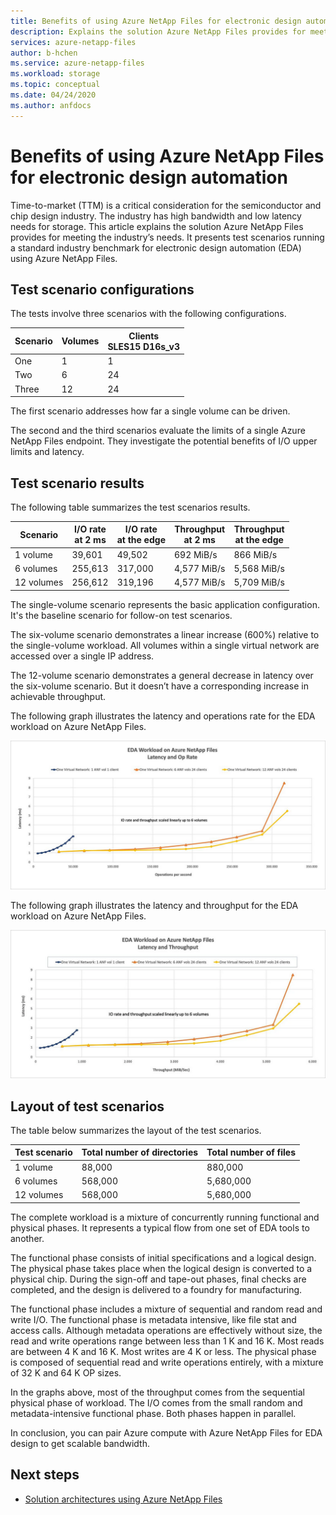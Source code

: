 ```yaml
---
title: Benefits of using Azure NetApp Files for electronic design automation | Microsoft Docs
description: Explains the solution Azure NetApp Files provides for meeting the needs of the semiconductor and chip design industry. Presents test scenarios running a standard industry benchmark for electronic design automation (EDA) using Azure NetApp Files. 
services: azure-netapp-files
author: b-hchen
ms.service: azure-netapp-files
ms.workload: storage
ms.topic: conceptual
ms.date: 04/24/2020
ms.author: anfdocs
---
```

# Benefits of using Azure NetApp Files for electronic design automation

Time-to-market (TTM) is a critical consideration for the semiconductor and chip design industry. The industry has high bandwidth and low latency needs for storage. This article explains the solution Azure NetApp Files provides for meeting the industry’s needs. It presents test scenarios running a standard industry benchmark for electronic design automation (EDA) using Azure NetApp Files. 

## Test scenario configurations

The tests involve three scenarios with the following configurations. 

|    Scenario    |    Volumes    |    Clients<br> SLES15 D16s_v3  |
|----------------|---------------|--------------------------------|
|    One         |    1          |    1                           |
|    Two         |    6          |    24                          |
|    Three       |    12         |    24                          |

The first scenario addresses how far a single volume can be driven.  

The second and the third scenarios evaluate the limits of a single Azure NetApp Files endpoint. They investigate the potential benefits of I/O upper limits and latency.

## Test scenario results

The following table summarizes the test scenarios results.

|    Scenario       |    I/O rate<br>  at 2 ms     |    I/O rate<br>  at the edge     |    Throughput<br>  at 2 ms     |    Throughput<br>  at the edge     |
|-------------------|---------------------------|--------------------------------|-----------------------------|----------------------------------|
|    1 volume       |    39,601                 |    49,502                      |    692 MiB/s                 |    866 MiB/s                      |
|    6 volumes      |    255,613                |    317,000                     |    4,577 MiB/s               |    5,568 MiB/s                    |
|    12 volumes     |    256,612                |    319,196                     |    4,577 MiB/s               |    5,709 MiB/s                    |

The single-volume scenario represents the basic application configuration. It's the baseline scenario for follow-on test scenarios.  

The six-volume scenario demonstrates a linear increase (600%) relative to the single-volume workload.  All volumes within a single virtual network are accessed over a single IP address.  

The 12-volume scenario demonstrates a general decrease in latency over the six-volume scenario. But it doesn’t have a corresponding increase in achievable throughput.   

The following graph illustrates the latency and operations rate for the EDA workload on Azure NetApp Files.  

![Latency and operations rate for the EDA workload on Azure NetApp Files](./media/solutions-benefits-azure-netapp-files-electronic-design-automation/solutions-electronic-design-automation-workload-latency-operation-rate.png)   

The following graph illustrates the latency and throughput for the EDA workload on Azure NetApp Files.  

![Latency and throughput for the EDA workload on Azure NetApp Files](./media/solutions-benefits-azure-netapp-files-electronic-design-automation/solutions-electronic-design-automation-workload-latency-throughput.png) 

## Layout of test scenarios 

The table below summarizes the layout of the test scenarios.

|    Test scenario     |    Total number of directories     |    Total number of files     |
|----------------------|------------------------------------|------------------------------|
|    1 volume          |    88,000                          |    880,000                   |
|    6 volumes         |    568,000                         |    5,680,000                 |
|    12 volumes        |    568,000                         |    5,680,000                 |

The complete workload is a mixture of concurrently running functional and physical phases. It represents a typical flow from one set of EDA tools to another.   

The functional phase consists of initial specifications and a logical design. The physical phase takes place when the logical design is converted to a physical chip. During the sign-off and tape-out phases, final checks are completed, and the design is delivered to a foundry for manufacturing.  

The functional phase includes a mixture of sequential and random read and write I/O. The functional phase is metadata intensive, like file stat and access calls. Although metadata operations are effectively without size, the read and write operations range between less than 1 K and 16 K. Most reads are between 4 K and 16 K.  Most writes are 4 K or less. The physical phase is composed of sequential read and write operations entirely, with a mixture of 32 K and 64 K OP sizes.  

In the graphs above, most of the throughput comes from the sequential physical phase of workload. The I/O comes from the small random and metadata-intensive functional phase. Both phases happen in parallel. 

In conclusion, you can pair Azure compute with Azure NetApp Files for EDA design to get scalable bandwidth. 

## Next steps

- [Solution architectures using Azure NetApp Files](azure-netapp-files-solution-architectures.md)
